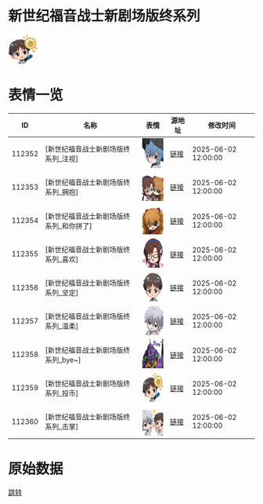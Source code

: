 # 新世纪福音战士新剧场版终系列

<img src="./cover.png" height="60" alt="cover" />

# 表情一览

|ID|名称|表情|源地址|修改时间|
|----|----|----|----|----|
|112352|[新世纪福音战士新剧场版终系列_注视]|<img src="./pic/112352_%5B新世纪福音战士新剧场版终系列_注视%5D.png" height="60" alt="注视"/>|[链接](https://i0.hdslb.com/bfs/garb/728b5807b851628f58f833ca23684a5703ce284d.png)|2025-06-02 12:00:00|
|112353|[新世纪福音战士新剧场版终系列_拥抱]|<img src="./pic/112353_%5B新世纪福音战士新剧场版终系列_拥抱%5D.png" height="60" alt="拥抱"/>|[链接](https://i0.hdslb.com/bfs/garb/f506c54c7a7a62ae94e38b04afb65da1c4b432ae.png)|2025-06-02 12:00:00|
|112354|[新世纪福音战士新剧场版终系列_和你拼了]|<img src="./pic/112354_%5B新世纪福音战士新剧场版终系列_和你拼了%5D.png" height="60" alt="和你拼了"/>|[链接](https://i0.hdslb.com/bfs/garb/08c04b857c54fed2cc60d8b8901376cf4b822d4e.png)|2025-06-02 12:00:00|
|112355|[新世纪福音战士新剧场版终系列_喜欢]|<img src="./pic/112355_%5B新世纪福音战士新剧场版终系列_喜欢%5D.png" height="60" alt="喜欢"/>|[链接](https://i0.hdslb.com/bfs/garb/2e9010f185dfbe13e21d5a36bd03fcec927f2903.png)|2025-06-02 12:00:00|
|112356|[新世纪福音战士新剧场版终系列_坚定]|<img src="./pic/112356_%5B新世纪福音战士新剧场版终系列_坚定%5D.png" height="60" alt="坚定"/>|[链接](https://i0.hdslb.com/bfs/garb/48621eec3d0da1aaa699cc93a191d6d5a0c41aa6.png)|2025-06-02 12:00:00|
|112357|[新世纪福音战士新剧场版终系列_温柔]|<img src="./pic/112357_%5B新世纪福音战士新剧场版终系列_温柔%5D.png" height="60" alt="温柔"/>|[链接](https://i0.hdslb.com/bfs/garb/daf5dd42d6d278f9279fabb467048ce5a72a4b4e.png)|2025-06-02 12:00:00|
|112358|[新世纪福音战士新剧场版终系列_bye~]|<img src="./pic/112358_%5B新世纪福音战士新剧场版终系列_bye~%5D.png" height="60" alt="bye~"/>|[链接](https://i0.hdslb.com/bfs/garb/58ced39f74b20b92d03123f899a387abe4c361c4.png)|2025-06-02 12:00:00|
|112359|[新世纪福音战士新剧场版终系列_投币]|<img src="./pic/112359_%5B新世纪福音战士新剧场版终系列_投币%5D.png" height="60" alt="投币"/>|[链接](https://i0.hdslb.com/bfs/garb/59c9953f74545bdeb8a1dfe34c8384739a8030b2.png)|2025-06-02 12:00:00|
|112360|[新世纪福音战士新剧场版终系列_击掌]|<img src="./pic/112360_%5B新世纪福音战士新剧场版终系列_击掌%5D.png" height="60" alt="击掌"/>|[链接](https://i0.hdslb.com/bfs/garb/bbd48e6c5486b3ec2b9743fe1e1270b452179ffa.png)|2025-06-02 12:00:00|

# 原始数据

[跳转](./raw.json)

